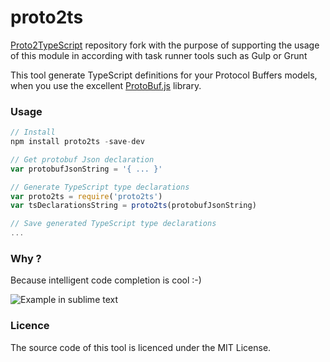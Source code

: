 proto2ts
================

[Proto2TypeScript](https://github.com/SINTEF-9012/Proto2TypeScript) repository fork with the purpose of supporting the usage of this module in according with task runner tools such as Gulp
or Grunt

This tool generate TypeScript definitions for your Protocol Buffers models, when you use the excellent [ProtoBuf.js](https://github.com/dcodeIO/ProtoBuf.js/) library.

### Usage
```js
// Install
npm install proto2ts -save-dev

// Get protobuf Json declaration 
var protobufJsonString = '{ ... }'

// Generate TypeScript type declarations
var proto2ts = require('proto2ts')
var tsDeclarationsString = proto2ts(protobufJsonString)

// Save generated TypeScript type declarations
...

```

### Why ?

Because intelligent code completion is cool :-)

![](http://i.imgur.com/evVnEM5.png "Example in sublime text")

### Licence

The source code of this tool is licenced under the MIT License.
